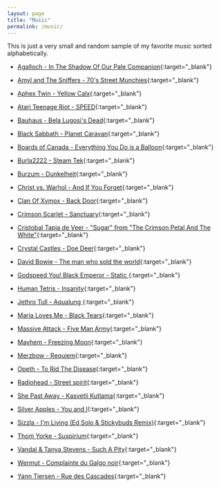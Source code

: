 ```yaml
---
layout: page
title: "Music"
permalink: /music/
---
```


This is just a very small and random sample of my favorite music sorted alphabetically.

* [Agalloch - In The Shadow Of Our Pale Companion](https://www.youtube.com/watch?v=GvkavKug9jg){:target="_blank"}

* [Amyl and The Sniffers - 70's Street Munchies](https://www.youtube.com/watch?v=uid_8u7T13Y){:target="_blank"}

* [Aphex Twin - Yellow Calx](https://www.youtube.com/watch?v=kaZhbLgZcgs){:target="_blank"}

* [Atari Teenage Riot - SPEED](https://www.youtube.com/watch?v=plAr3adKbyc){:target="_blank"}

* [Bauhaus - Bela Lugosi's Dead](https://www.youtube.com/watch?v=OKRJfIPiJGY){:target="_blank"}

* [Black Sabbath - Planet Caravan](https://www.youtube.com/watch?v=SvrOzYtnLMA){:target="_blank"}

* [Boards of Canada - Everything You Do is a Balloon](https://www.youtube.com/watch?v=dQEmaj9C6ko){:target="_blank"}

* [Burla2222 - Steam Tek](https://www.youtube.com/watch?v=02iqykHCSWE){:target="_blank"}

* [Burzum - Dunkelheit](https://www.youtube.com/watch?v=DPyOhP1GTRQ){:target="_blank"}

* [Christ vs. Warhol - And If You Forget](https://www.youtube.com/watch?v=cE1HRPL4m6M){:target="_blank"}

* [Clan Of Xymox - Back Door](https://www.youtube.com/watch?v=3qeCVi2gSeQ){:target="_blank"} 

* [Crimson Scarlet - Sanctuary](https://www.youtube.com/watch?v=8Am9Mf2plIA&list=RDcE1HRPL4m6M){:target="_blank"} 

* [Cristobal Tapia de Veer - "Sugar" from "The Crimson Petal And The White"](https://www.youtube.com/watch?v=gJSJhs3CjG8){:target="_blank"} 

* [Crystal Castles - Doe Deer](https://www.youtube.com/watch?v=0ruvmkCq4esBeneath){:target="_blank"}

* [David Bowie - The man who sold the world](https://www.youtube.com/watch?v=HSH--SJKVQQ){:target="_blank"}

* [Godspeed You! Black Emperor - Static ](https://www.youtube.com/watch?v=RW86oMO80Ms){:target="_blank"}

* [Human Tetris - Insanity](https://www.youtube.com/watch?v=gtCQB6UUgAs){:target="_blank"}

* [Jethro Tull - Aqualung ](https://www.youtube.com/watch?v=B0jMPI_pUec){:target="_blank"}

* [Maria Loves Me - Black Tears](https://www.youtube.com/watch?v=HVdmxW581Co){:target="_blank"}

* [Massive Attack - Five Man Army](https://www.youtube.com/watch?v=p_pg29keUCU){:target="_blank"}

* [Mayhem - Freezing Moon](https://www.youtube.com/watch?v=z8VIhIIq-kk){:target="_blank"}

* [Merzbow - Requiem](https://www.youtube.com/watch?v=FgOg6aYqASY){:target="_blank"}

* [Opeth - To Rid The Disease](https://www.youtube.com/watch?v=oJW2Zg5sALs){:target="_blank"}

* [Radiohead - Street spirit](https://www.youtube.com/watch?v=LCJblaUkkfc){:target="_blank"}

* [She Past Away - Kasvetli Kutlama](https://www.youtube.com/watch?v=oy2x_kHCy4w){:target="_blank"}

* [Silver Apples - You and I](https://www.youtube.com/watch?v=uzBlQAqILK0){:target="_blank"}

* [Sizzla - I'm Living (Ed Solo & Stickybuds Remix)](https://www.youtube.com/watch?v=prBV3gFYkNA){:target="_blank"}

* [Thom Yorke - Suspirium](https://www.youtube.com/watch?v=BTZl9KMjbrU){:target="_blank"}

* [Vandal & Tanya Stevens - Such A Pity](https://www.youtube.com/watch?v=i8NYaTyd1Oc){:target="_blank"}

* [Wermut - Complainte du Galgo noir](https://www.youtube.com/watch?v=g1TNt9b0Sh8&list=RDg1TNt9b0Sh8){:target="_blank"}

* [Yann Tiersen - Rue des Cascades](https://www.youtube.com/watch?v=o8lPEgqE16o){:target="_blank"}
